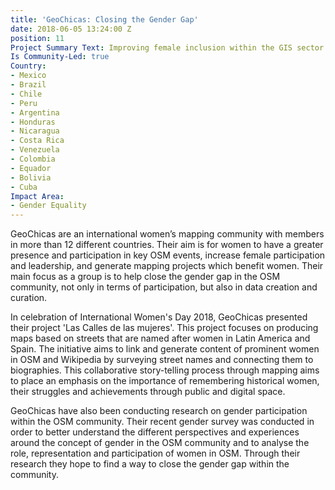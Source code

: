 ```yaml
---
title: 'GeoChicas: Closing the Gender Gap'
date: 2018-06-05 13:24:00 Z
position: 11
Project Summary Text: Improving female inclusion within the GIS sector and beyond
Is Community-Led: true
Country:
- Mexico
- Brazil
- Chile
- Peru
- Argentina
- Honduras
- Nicaragua
- Costa Rica
- Venezuela
- Colombia
- Equador
- Bolivia
- Cuba
Impact Area:
- Gender Equality
---
```


GeoChicas are an international women’s mapping community with members in more than 12 different countries. Their aim is for women to have a greater presence and participation in key OSM events, increase female participation and leadership, and generate mapping projects which benefit women. Their main focus as a group is to help close the gender gap in the OSM community, not only in terms of participation, but also in data creation and curation.

In celebration of International Women's Day 2018, GeoChicas presented their project 'Las Calles de las mujeres'. This project focuses on producing maps based on streets that are named after women in Latin America and Spain. The initiative aims to link and generate content of prominent women in OSM and Wikipedia by surveying street names and connecting them to biographies. This collaborative story-telling process through mapping aims to place an emphasis on the importance of remembering historical women, their struggles and achievements through public and digital space.

GeoChicas have also been conducting research on gender participation within the OSM community. Their recent gender survey was conducted in order to better understand the different perspectives and experiences around the concept of gender in the OSM community and to analyse the role, representation and participation of women in OSM. Through their research they hope to find a way to close the gender gap within the community.